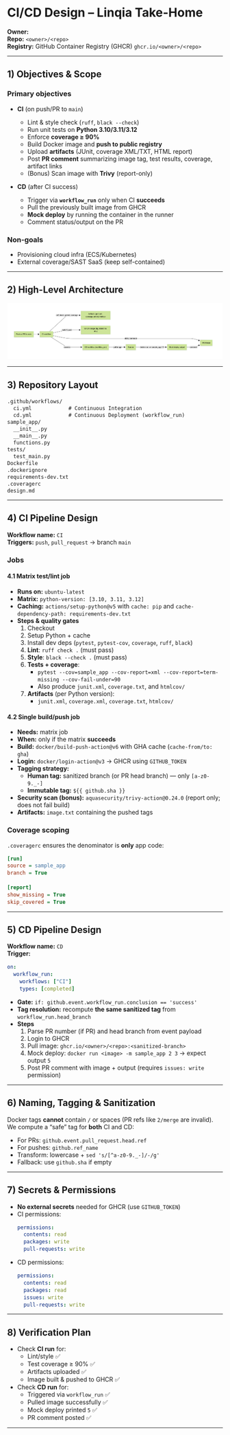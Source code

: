 # CI/CD Design – Linqia Take-Home

**Owner:** <your-name>  
**Repo:** `<owner>/<repo>`  
**Registry:** GitHub Container Registry (GHCR) `ghcr.io/<owner>/<repo>`

---

## 1) Objectives & Scope

### Primary objectives
- **CI** (on push/PR to `main`)
  - Lint & style check (`ruff`, `black --check`)
  - Run unit tests on **Python 3.10/3.11/3.12**
  - Enforce **coverage ≥ 90%**
  - Build Docker image and **push to public registry**
  - Upload **artifacts** (JUnit, coverage XML/TXT, HTML report)
  - Post **PR comment** summarizing image tag, test results, coverage, artifact links
  - (Bonus) Scan image with **Trivy** (report-only)

- **CD** (after CI success)
  - Trigger via **`workflow_run`** only when CI **succeeds**
  - Pull the previously built image from GHCR
  - **Mock deploy** by running the container in the runner
  - Comment status/output on the PR

### Non-goals
- Provisioning cloud infra (ECS/Kubernetes)
- External coverage/SAST SaaS (keep self-contained)

---

## 2) High-Level Architecture

![CI/CD Flow Diagram](diagram.png)

---

## 3) Repository Layout

```
.github/workflows/
  ci.yml            # Continuous Integration
  cd.yml            # Continuous Deployment (workflow_run)
sample_app/
  __init__.py
  __main__.py
  functions.py
tests/
  test_main.py
Dockerfile
.dockerignore
requirements-dev.txt
.coveragerc
design.md
```

---

## 4) CI Pipeline Design

**Workflow name:** `CI`  
**Triggers:** `push`, `pull_request` → branch `main`

### Jobs

#### 4.1 Matrix test/lint job
- **Runs on:** `ubuntu-latest`
- **Matrix:** `python-version: [3.10, 3.11, 3.12]`
- **Caching:** `actions/setup-python@v5` with `cache: pip` and `cache-dependency-path: requirements-dev.txt`
- **Steps & quality gates**
  1. Checkout
  2. Setup Python + cache
  3. Install dev deps (`pytest`, `pytest-cov`, `coverage`, `ruff`, `black`)
  4. **Lint**: `ruff check .` (must pass)
  5. **Style**: `black --check .` (must pass)
  6. **Tests + coverage**:
     - `pytest --cov=sample_app --cov-report=xml --cov-report=term-missing --cov-fail-under=90`
     - Also produce `junit.xml`, `coverage.txt`, and `htmlcov/`
  7. **Artifacts** (per Python version):
     - `junit.xml`, `coverage.xml`, `coverage.txt`, `htmlcov/`

#### 4.2 Single build/push job
- **Needs:** matrix job
- **When:** only if the matrix **succeeds**
- **Build:** `docker/build-push-action@v6` with GHA cache (`cache-from/to: gha`)
- **Login:** `docker/login-action@v3` → GHCR using `GITHUB_TOKEN`
- **Tagging strategy:**
  - **Human tag:** sanitized branch (or PR head branch) — only `[a-z0-9._-]`
  - **Immutable tag:** `${{ github.sha }}`
- **Security scan (bonus):** `aquasecurity/trivy-action@0.24.0` (report only; does not fail build)
- **Artifacts:** `image.txt` containing the pushed tags

### Coverage scoping
`.coveragerc` ensures the denominator is **only** app code:

```ini
[run]
source = sample_app
branch = True

[report]
show_missing = True
skip_covered = True
```

---

## 5) CD Pipeline Design

**Workflow name:** `CD`  
**Trigger:**  

```yaml
on:
  workflow_run:
    workflows: ["CI"]
    types: [completed]
```

- **Gate:** `if: github.event.workflow_run.conclusion == 'success'`
- **Tag resolution:** recompute **the same sanitized tag** from `workflow_run.head_branch`
- **Steps**
  1. Parse PR number (if PR) and head branch from event payload
  2. Login to GHCR
  3. Pull image: `ghcr.io/<owner>/<repo>:<sanitized-branch>`
  4. Mock deploy: `docker run <image> -m sample_app 2 3` → expect output `5`
  5. Post PR comment with image + output (requires `issues: write` permission)

---

## 6) Naming, Tagging & Sanitization

Docker tags **cannot** contain `/` or spaces (PR refs like `2/merge` are invalid).  
We compute a “safe” tag for **both** CI and CD:

- For PRs: `github.event.pull_request.head.ref`
- For pushes: `github.ref_name`
- Transform: lowercase + `sed 's/[^a-z0-9._-]/-/g'`
- Fallback: use `github.sha` if empty

---

## 7) Secrets & Permissions

- **No external secrets** needed for GHCR (use `GITHUB_TOKEN`)
- CI permissions:
  ```yaml
  permissions:
    contents: read
    packages: write
    pull-requests: write
  ```
- CD permissions:
  ```yaml
  permissions:
    contents: read
    packages: read
    issues: write
    pull-requests: write
  ```

---

## 8) Verification Plan

- Check **CI run** for:
  - Lint/style ✅
  - Test coverage ≥ 90% ✅
  - Artifacts uploaded ✅
  - Image built & pushed to GHCR ✅
- Check **CD run** for:
  - Triggered via `workflow_run` ✅
  - Pulled image successfully ✅
  - Mock deploy printed `5` ✅
  - PR comment posted ✅

---